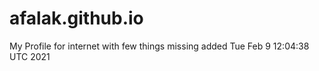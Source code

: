 # afalak.github.io
My Profile for internet
with few things missing
added
Tue Feb  9 12:04:38 UTC 2021
